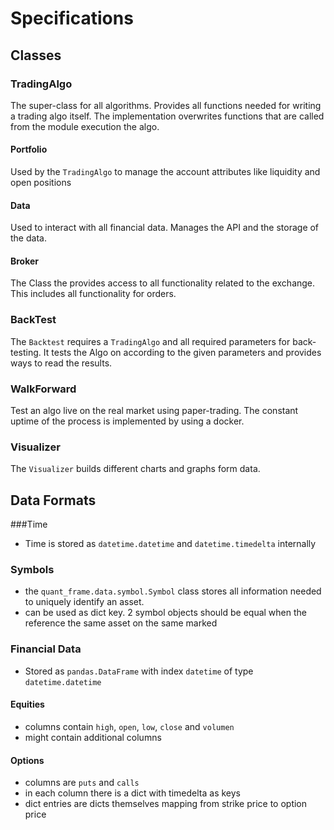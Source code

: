 # Specifications

## Classes

### TradingAlgo

The super-class for all algorithms. Provides all functions needed for writing a trading algo itself.
The implementation overwrites functions that are called from the module execution the algo.

#### Portfolio

Used by the `TradingAlgo` to manage the account attributes like liquidity and open positions

#### Data

Used to interact with all financial data. Manages the API and the storage of the data.

#### Broker

The Class the provides access to all functionality related to the exchange.
This includes all functionality for orders.

### BackTest

The `Backtest` requires a `TradingAlgo` and all required parameters for back-testing.
It tests the Algo on according to the given parameters and provides ways to read the results.

### WalkForward

Test an algo live on the real market using paper-trading. The constant uptime of the process is implemented by
using a docker.

### Visualizer

The `Visualizer` builds different charts and graphs form data.

## Data Formats

###Time

- Time is stored as `datetime.datetime` and `datetime.timedelta` internally

### Symbols

- the `quant_frame.data.symbol.Symbol` class stores all information needed to uniquely identify an asset.
- can be used as dict key. 2 symbol objects should be equal when the reference the same asset on the same marked


### Financial Data

- Stored as `pandas.DataFrame` with index `datetime` of type `datetime.datetime`

#### Equities

- columns contain `high`, `open`, `low`, `close` and `volumen`
- might contain additional columns

#### Options

- columns are `puts` and `calls`
- in each column there is a dict with timedelta as keys
- dict entries are dicts themselves mapping from strike price to option price

